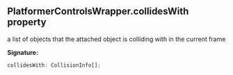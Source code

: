 
## PlatformerControlsWrapper.collidesWith property

a list of objects that the attached object is colliding with in the current frame

**Signature:**

```typescript
collidesWith: CollisionInfo[];
```
